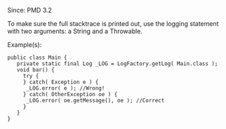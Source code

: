 Since: PMD 3.2

To make sure the full stacktrace is printed out, use the logging statement with two arguments: a String and a Throwable.

Example(s):
```
public class Main {
   private static final Log _LOG = LogFactory.getLog( Main.class );
   void bar() {
     try {
     } catch( Exception e ) {
      _LOG.error( e ); //Wrong!
     } catch( OtherException oe ) {
      _LOG.error( oe.getMessage(), oe ); //Correct
     }
   }
}
```
